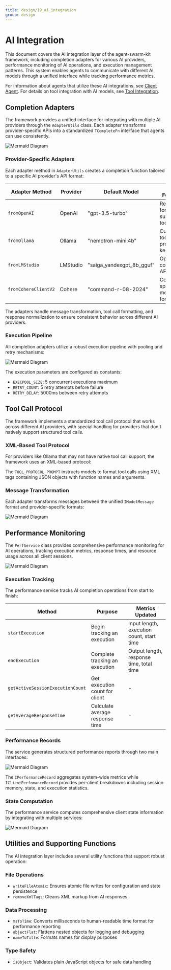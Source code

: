 ```yaml
---
title: design/19_ai_integration
group: design
---
```


# AI Integration

This document covers the AI integration layer of the agent-swarm-kit framework, including completion adapters for various AI providers, performance monitoring of AI operations, and execution management patterns. This system enables agents to communicate with different AI models through a unified interface while tracking performance metrics.

For information about agents that utilize these AI integrations, see [Client Agent](#2.1). For details on tool integration with AI models, see [Tool Integration](#5.2).

## Completion Adapters

The framework provides a unified interface for integrating with multiple AI providers through the `AdapterUtils` class. Each adapter transforms provider-specific APIs into a standardized `TCompleteFn` interface that agents can use consistently.

![Mermaid Diagram](./diagrams\19_AI_Integration_0.svg)

### Provider-Specific Adapters

Each adapter method in `AdapterUtils` creates a completion function tailored to a specific AI provider's API format:

| Adapter Method | Provider | Default Model | Key Features |
|---|---|---|---|
| `fromOpenAI` | OpenAI | "gpt-3.5-turbo" | Response format support, tool calls |
| `fromOllama` | Ollama | "nemotron-mini:4b" | Custom tool protocol, keep-alive |
| `fromLMStudio` | LMStudio | "saiga_yandexgpt_8b_gguf" | OpenAI-compatible API |
| `fromCohereClientV2` | Cohere | "command-r-08-2024" | Cohere-specific message format |

The adapters handle message transformation, tool call formatting, and response normalization to ensure consistent behavior across different AI providers.

### Execution Pipeline

All completion adapters utilize a robust execution pipeline with pooling and retry mechanisms:

![Mermaid Diagram](./diagrams\19_AI_Integration_1.svg)

The execution parameters are configured as constants:
- `EXECPOOL_SIZE`: 5 concurrent executions maximum
- `RETRY_COUNT`: 5 retry attempts before failure
- `RETRY_DELAY`: 5000ms between retry attempts

## Tool Call Protocol

The framework implements a standardized tool call protocol that works across different AI providers, with special handling for providers that don't natively support structured tool calls.

### XML-Based Tool Protocol

For providers like Ollama that may not have native tool call support, the framework uses an XML-based protocol:

The `TOOL_PROTOCOL_PROMPT` instructs models to format tool calls using XML tags containing JSON objects with function names and arguments.

### Message Transformation

Each adapter transforms messages between the unified `IModelMessage` format and provider-specific formats:

![Mermaid Diagram](./diagrams\19_AI_Integration_3.svg)

## Performance Monitoring

The `PerfService` class provides comprehensive performance monitoring for AI operations, tracking execution metrics, response times, and resource usage across all client sessions.

![Mermaid Diagram](./diagrams\19_AI_Integration_4.svg)

### Execution Tracking

The performance service tracks AI completion operations from start to finish:

| Method | Purpose | Metrics Updated |
|---|---|---|
| `startExecution` | Begin tracking an execution | Input length, execution count, start time |
| `endExecution` | Complete tracking an execution | Output length, response time, total time |
| `getActiveSessionExecutionCount` | Get execution count for client | - |
| `getAverageResponseTime` | Calculate average response time | - |

### Performance Records

The service generates structured performance reports through two main interfaces:

![Mermaid Diagram](./diagrams\19_AI_Integration_5.svg)

The `IPerformanceRecord` aggregates system-wide metrics while `IClientPerfomanceRecord` provides per-client breakdowns including session memory, state, and execution statistics.

### State Computation

The performance service computes comprehensive client state information by integrating with multiple services:

![Mermaid Diagram](./diagrams\19_AI_Integration_6.svg)

## Utilities and Supporting Functions

The AI integration layer includes several utility functions that support robust operation:

### File Operations
- `writeFileAtomic`: Ensures atomic file writes for configuration and state persistence
- `removeXmlTags`: Cleans XML markup from AI responses

### Data Processing
- `msToTime`: Converts milliseconds to human-readable time format for performance reporting
- `objectFlat`: Flattens nested objects for logging and debugging
- `nameToTitle`: Formats names for display purposes

### Type Safety
- `isObject`: Validates plain JavaScript objects for safe data handling

